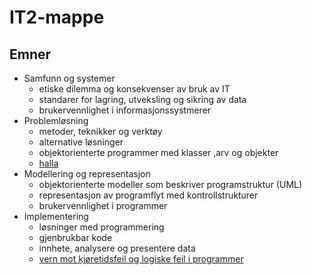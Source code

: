 # IT2-mappe

## Emner

- Samfunn og systemer
    - etiske dilemma og konsekvenser av bruk av IT
    - standarer for lagring, utveksling og sikring av data
    - brukervennlighet i informasjonssystmerer
- Problemløsning
    - metoder, teknikker og verktøy
    - alternative løsninger
    - objektorienterte programmer med klasser ,arv og objekter
    - [halla](./Prosjekter/Aksje-prosjekt/app.py)
- Modellering og representasjon 
    - objektorienterte modeller som beskriver programstruktur (UML)
    - representasjon av programflyt med kontrollstrukturer
    - brukervennlighet i programmer
- Implementering 
    - løsninger med programmering 
    - gjenbrukbar kode
    - innhete, analysere og presentere data
    - [vern mot kjøretidsfeil og logiske feil i programmer](./implementering/feilhaandtering.md)
